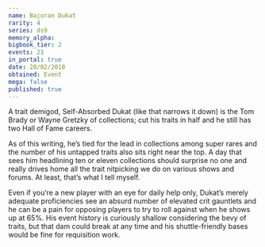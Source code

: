 ```yaml
---
name: Bajoran Dukat
rarity: 4
series: ds9
memory_alpha:
bigbook_tier: 2
events: 21
in_portal: true
date: 28/02/2018
obtained: Event
mega: false
published: true
---
```


A trait demigod, Self-Absorbed Dukat (like that narrows it down) is the Tom Brady or Wayne Gretzky of collections; cut his traits in half and he still has two Hall of Fame careers. 

As of this writing, he’s tied for the lead in collections among super rares and the number of his untapped traits also sits right near the top. A day that sees him headlining ten or eleven collections should surprise no one and really drives home all the trait nitpicking we do on various shows and forums. At least, that’s what I tell myself.

Even if you’re a new player with an eye for daily help only, Dukat’s merely adequate proficiencies see an absurd number of elevated crit gauntlets and he can be a pain for opposing players to try to roll against when he shows up at 65%. His event history is curiously shallow considering the bevy of traits, but that dam could break at any time and his shuttle-friendly bases would be fine for requisition work.
